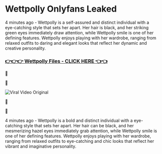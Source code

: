 # Wettpolly Onlyfans Leaked

<p>4 minutes ago - Wettpolly is a self-assured and distinct individual with a eye-catching style that sets her apart. Her hair is black, and her striking green eyes immediately draw attention, while Wettpolly smile is one of her defining features. Wettpolly enjoys playing with her wardrobe, ranging from relaxed outfits to daring and elegant looks that reflect her dynamic and creative personality.</p><p>
<h3><a href="https://fansleaks.com-getfree.pro/wettpolly" rel="nofollow">👉👉👉 Wettpolly Files - CLICK HERE 👈👈</a></h3>
<p>🔻</p>
<p>🔻</p> <p>
<a href="https://fansleaks.com-getfree.pro/wettpolly" rel="nofollow"><img src="https://i.imgur.com/0ZbtXZ5.gif" alt="Viral Video Original" style="max-width: 100%; display: inline-block;" data-target="animated-image.originalImage"></a>
<p>🔻</p>
<p>🔻</p> <p>4 minutes ago - Wettpolly is a bold and distinct individual with a eye-catching style that sets her apart. Her hair can be black, and her mesmerizing hazel eyes immediately grab attention, while Wettpolly smile is one of her defining features. Wettpolly enjoys playing with her wardrobe, ranging from relaxed outfits to eye-catching and chic looks that reflect her vibrant and imaginative personality.</p>